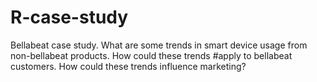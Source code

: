 # R-case-study
Bellabeat case study. What are some trends in smart device usage from non-bellabeat products. How could these trends  #apply to bellabeat customers. How could these trends influence marketing?
